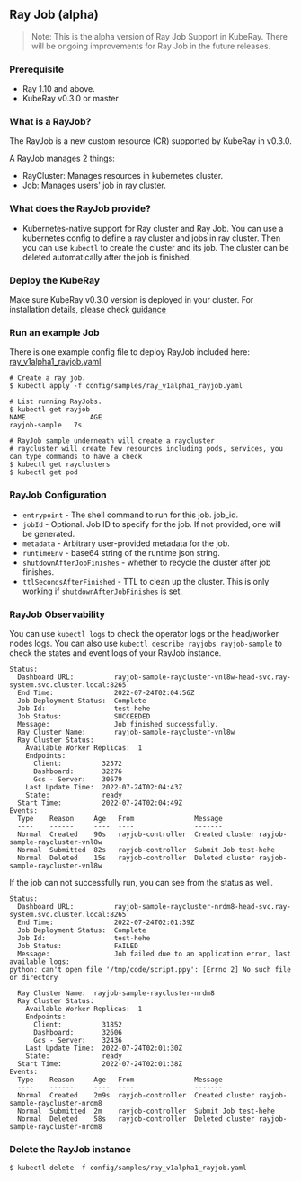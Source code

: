 ## Ray Job (alpha)

> Note: This is the alpha version of Ray Job Support in KubeRay. There will be ongoing improvements for Ray Job in the future releases.

### Prerequisite

* Ray 1.10 and above.
* KubeRay v0.3.0 or master

### What is a RayJob?

The RayJob is a new custom resource (CR) supported by KubeRay in v0.3.0.

A RayJob manages 2 things:

* RayCluster: Manages resources in kubernetes cluster.
* Job: Manages users' job in ray cluster.

### What does the RayJob provide?

* Kubernetes-native support for Ray cluster and Ray Job. You can use a kubernetes config to define a ray cluster and jobs in ray cluster. Then you can use `kubectl` to create the cluster and its job. The cluster can be deleted automatically after the job is finished.


### Deploy the KubeRay

Make sure KubeRay v0.3.0 version is deployed in your cluster.
For installation details, please check [guidance](../deploy/installation.md)

### Run an example Job

There is one example config file to deploy RayJob included here:
[ray_v1alpha1_rayjob.yaml](https://github.com/ray-project/kuberay/blob/master/ray-operator/config/samples/ray_v1alpha1_rayjob.yaml)

```shell
# Create a ray job.
$ kubectl apply -f config/samples/ray_v1alpha1_rayjob.yaml
```

```shell
# List running RayJobs.
$ kubectl get rayjob
NAME                AGE
rayjob-sample   7s
```

```shell
# RayJob sample underneath will create a raycluster
# raycluster will create few resources including pods, services, you can type commands to have a check
$ kubectl get rayclusters
$ kubectl get pod
```

### RayJob Configuration

- `entrypoint` - The shell command to run for this job. job_id.
- `jobId` - Optional. Job ID to specify for the job. If not provided, one will be generated.
- `metadata` - Arbitrary user-provided metadata for the job.
- `runtimeEnv` - base64 string of the runtime json string.
- `shutdownAfterJobFinishes` - whether to recycle the cluster after job finishes.
- `ttlSecondsAfterFinished` - TTL to clean up the cluster. This is only working if `shutdownAfterJobFinishes` is set.

### RayJob Observability

You can use `kubectl logs` to check the operator logs or the head/worker nodes logs.
You can also use `kubectl describe rayjobs rayjob-sample` to check the states and event logs of your RayJob instance.

```
Status:
  Dashboard URL:          rayjob-sample-raycluster-vnl8w-head-svc.ray-system.svc.cluster.local:8265
  End Time:               2022-07-24T02:04:56Z
  Job Deployment Status:  Complete
  Job Id:                 test-hehe
  Job Status:             SUCCEEDED
  Message:                Job finished successfully.
  Ray Cluster Name:       rayjob-sample-raycluster-vnl8w
  Ray Cluster Status:
    Available Worker Replicas:  1
    Endpoints:
      Client:          32572
      Dashboard:       32276
      Gcs - Server:    30679
    Last Update Time:  2022-07-24T02:04:43Z
    State:             ready
  Start Time:          2022-07-24T02:04:49Z
Events:
  Type    Reason     Age   From               Message
  ----    ------     ----  ----               -------
  Normal  Created    90s   rayjob-controller  Created cluster rayjob-sample-raycluster-vnl8w
  Normal  Submitted  82s   rayjob-controller  Submit Job test-hehe
  Normal  Deleted    15s   rayjob-controller  Deleted cluster rayjob-sample-raycluster-vnl8w
```


If the job can not successfully run, you can see from the status as well.
```
Status:
  Dashboard URL:          rayjob-sample-raycluster-nrdm8-head-svc.ray-system.svc.cluster.local:8265
  End Time:               2022-07-24T02:01:39Z
  Job Deployment Status:  Complete
  Job Id:                 test-hehe
  Job Status:             FAILED
  Message:                Job failed due to an application error, last available logs:
python: can't open file '/tmp/code/script.ppy': [Errno 2] No such file or directory

  Ray Cluster Name:  rayjob-sample-raycluster-nrdm8
  Ray Cluster Status:
    Available Worker Replicas:  1
    Endpoints:
      Client:          31852
      Dashboard:       32606
      Gcs - Server:    32436
    Last Update Time:  2022-07-24T02:01:30Z
    State:             ready
  Start Time:          2022-07-24T02:01:38Z
Events:
  Type    Reason     Age   From               Message
  ----    ------     ----  ----               -------
  Normal  Created    2m9s  rayjob-controller  Created cluster rayjob-sample-raycluster-nrdm8
  Normal  Submitted  2m    rayjob-controller  Submit Job test-hehe
  Normal  Deleted    58s   rayjob-controller  Deleted cluster rayjob-sample-raycluster-nrdm8
```


### Delete the RayJob instance

```shell
$ kubectl delete -f config/samples/ray_v1alpha1_rayjob.yaml
```
